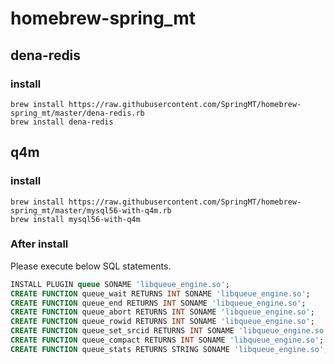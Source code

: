 # homebrew-spring_mt
## dena-redis
### install

```
brew install https://raw.githubusercontent.com/SpringMT/homebrew-spring_mt/master/dena-redis.rb
brew install dena-redis
```

## q4m
### install

```
brew install https://raw.githubusercontent.com/SpringMT/homebrew-spring_mt/master/mysql56-with-q4m.rb
brew install mysql56-with-q4m
```
### After install

Please execute below SQL statements.

```sql
INSTALL PLUGIN queue SONAME 'libqueue_engine.so';
CREATE FUNCTION queue_wait RETURNS INT SONAME 'libqueue_engine.so';
CREATE FUNCTION queue_end RETURNS INT SONAME 'libqueue_engine.so';
CREATE FUNCTION queue_abort RETURNS INT SONAME 'libqueue_engine.so';
CREATE FUNCTION queue_rowid RETURNS INT SONAME 'libqueue_engine.so';
CREATE FUNCTION queue_set_srcid RETURNS INT SONAME 'libqueue_engine.so';
CREATE FUNCTION queue_compact RETURNS INT SONAME 'libqueue_engine.so';
CREATE FUNCTION queue_stats RETURNS STRING SONAME 'libqueue_engine.so'; 
```

